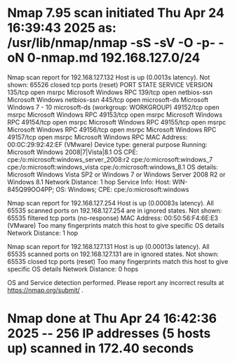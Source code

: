 # Nmap 7.95 scan initiated Thu Apr 24 16:39:43 2025 as: /usr/lib/nmap/nmap -sS -sV -O -p- -oN 0-nmap.md 192.168.127.0/24

Nmap scan report for 192.168.127.132
Host is up (0.0013s latency).
Not shown: 65526 closed tcp ports (reset)
PORT      STATE SERVICE      VERSION
135/tcp   open  msrpc        Microsoft Windows RPC
139/tcp   open  netbios-ssn  Microsoft Windows netbios-ssn
445/tcp   open  microsoft-ds Microsoft Windows 7 - 10 microsoft-ds (workgroup: WORKGROUP)
49152/tcp open  msrpc        Microsoft Windows RPC
49153/tcp open  msrpc        Microsoft Windows RPC
49154/tcp open  msrpc        Microsoft Windows RPC
49155/tcp open  msrpc        Microsoft Windows RPC
49156/tcp open  msrpc        Microsoft Windows RPC
49157/tcp open  msrpc        Microsoft Windows RPC
MAC Address: 00:0C:29:92:42:EF (VMware)
Device type: general purpose
Running: Microsoft Windows 2008|7|Vista|8.1
OS CPE: cpe:/o:microsoft:windows_server_2008:r2 cpe:/o:microsoft:windows_7 cpe:/o:microsoft:windows_vista cpe:/o:microsoft:windows_8.1
OS details: Microsoft Windows Vista SP2 or Windows 7 or Windows Server 2008 R2 or Windows 8.1
Network Distance: 1 hop
Service Info: Host: WIN-845Q99OO4PP; OS: Windows; CPE: cpe:/o:microsoft:windows

Nmap scan report for 192.168.127.254
Host is up (0.00083s latency).
All 65535 scanned ports on 192.168.127.254 are in ignored states.
Not shown: 65535 filtered tcp ports (no-response)
MAC Address: 00:50:56:F4:6E:E3 (VMware)
Too many fingerprints match this host to give specific OS details
Network Distance: 1 hop

Nmap scan report for 192.168.127.131
Host is up (0.00013s latency).
All 65535 scanned ports on 192.168.127.131 are in ignored states.
Not shown: 65535 closed tcp ports (reset)
Too many fingerprints match this host to give specific OS details
Network Distance: 0 hops

OS and Service detection performed. Please report any incorrect results at https://nmap.org/submit/ .
# Nmap done at Thu Apr 24 16:42:36 2025 -- 256 IP addresses (5 hosts up) scanned in 172.40 seconds
